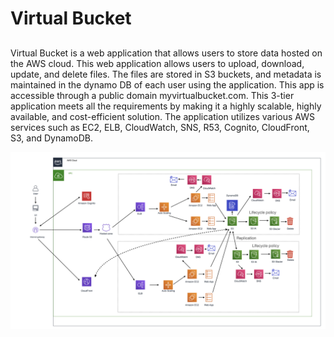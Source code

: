 # Virtual Bucket
## 
Virtual Bucket is a web application that allows users to store data hosted on the AWS cloud. This web application allows users to upload, download, update, and delete files. The files are stored in S3 buckets, and metadata is maintained in the dynamo DB of each user using the application. This app is accessible through a public domain myvirtualbucket.com. This 3-tier application meets all the requirements by making it a highly scalable, highly available, and cost-efficient solution. The application utilizes various AWS services such as EC2, ELB, CloudWatch, SNS, R53, Cognito, CloudFront, S3, and DynamoDB.

![Project Architecture](/public/arch.001.jpeg?raw=true)
